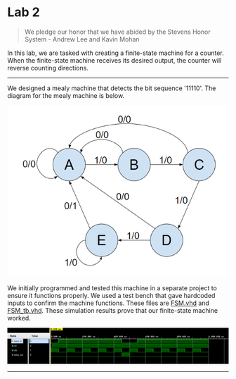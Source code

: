 # Lab 2

> We pledge our honor that we have abided by the Stevens Honor System - Andrew Lee and Kavin Mohan

In this lab, we are tasked with creating a finite-state machine for a counter. When the finite-state machine receives its desired output, the counter will reverse counting directions.

---
We designed a mealy machine that detects the bit sequence '11110'. The diagram for the mealy machine is below. 

![](/Lab2/Mealy11110Diagram.png)

We initially programmed and tested this machine in a separate project to ensure it functions properly. We used a test bench that gave hardcoded inputs to confirm the machine functions. These files are [FSM.vhd](https://github.com/andieleee/CPE487/blob/main/Lab2/FSM.vhd) and [FSM_tb.vhd](https://github.com/andieleee/CPE487/blob/main/Lab2/FSM_tb.vhd). These simulation results prove that our finite-state machine worked.

![](/Lab2/fsmsimulation.png)

---
